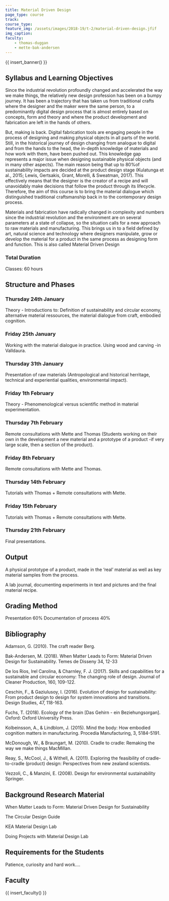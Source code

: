 ```yaml
---
title: Material Driven Design
page_type: course
track:
course_type:
feature_img: /assets/images/2018-19/t-2/material-driven-design.jfif
img_caption: 
faculty: 
    - thomas-duggan
    - mette-bak-andersen
---
```


{{ insert_banner() }}

## Syllabus and Learning Objectives

Since the industrial revolution profoundly changed and accelerated the way we make things, the relatively new design profession has been on a bumpy journey. It has been a trajectory that has taken us from traditional crafts where the designer and the maker were the same person, to a predominantly digital design process that is almost entirely based on concepts, form and theory and where the product development and fabrication are left in the hands of others.

But, making is back. Digital fabrication tools are engaging people in the process of designing and making physical objects in all parts of the world. Still, in the historical journey of design changing from analogue to digital and from the hands to the head, the in-depth knowledge of materials and how work with them, have been pushed out. This knowledge gap represents a major issue when designing sustainable physical objects (and in many other aspects). The main reason being that up to 80%of sustainability impacts are decided at the product design stage (Kulatunga et al., 2015; Lewis, Gertsakis, Grant, Morelli, & Sweatman, 2017). This effectively means that the designer is the creator of a recipe and will unavoidably make decisions that follow the product through its lifecycle. Therefore, the aim of this course is to bring the material dialogue which distinguished traditional craftsmanship back in to the contemporary design process.

Materials and fabrication have radically changed in complexity and numbers since the industrial revolution and the environment are on several parameters at a state of collapse, so the situation calls for a new approach to raw materials and manufacturing. This brings us in to a field defined by art, natural science and technology where designers manipulate, grow or develop the material for a product in the same process as designing form and function. This is also called Material Driven Design

### Total Duration

Classes: 60 hours

## Structure and Phases

### Thursday 24th January

Theory - Introductions to: Definition of sustainability and circular economy, alternative material ressources, the material dialogue from craft, embodied cognition.

### Friday 25th January

Working with the material dialogue in practice. Using wood and carving -in Valldaura.

### Thursday 31th January

Presentation of raw materials (Antropological and historical herritage, technical and experiential qualities, environmental impact).

### Friday 1th February

Theory - Phenomenological versus scientific method in material experimentation.

### Thursday 7th February

Remote consultations with Mette and Thomas (Students working on their own in the development a new material and a prototype of a product -if very large scale, then a section of the product).

### Friday 8th February

Remote consultations with Mette and Thomas.

### Thursday 14th February

Tutorials with Thomas + Remote consultations with Mette.

### Friday 15th February

Tutorials with Thomas + Remote consultations with Mette.

### Thursday 21th February

Final presentations.

## Output

A physical prototype of a product, made in the ‘real’ material as well as key material samples from the process.

A lab journal, documenting experiments in text and pictures and the final material recipe.

## Grading Method

Presentation 60% Documentation of process 40%

## Bibliography

Adamson, G. (2010). The craft reader Berg.

Bak-Andersen, M. (2018). When Matter Leads to Form: Material Driven Design for Sustainability. Temes de Disseny 34, 12-33

De los Rios, Irel Carolina, & Charnley, F. J. (2017). Skills and capabilities for a sustainable and circular economy: The changing role of design. Journal of Cleaner Production, 160, 109-122.

Ceschin, F., & Gaziulusoy, I. (2016). Evolution of design for sustainability: From product design to design for system innovations and transitions. Design Studies, 47, 118-163.

Fuchs, T. (2018). Ecology of the brain [Das Gehirn - ein Beziehungsorgan]. Oxford: Oxford University Press.

Kolbeinsson, A., & Lindblom, J. (2015). Mind the body: How embodied cognition matters in manufacturing. Procedia Manufacturing, 3, 5184-5191.

McDonough, W., & Braungart, M. (2010). Cradle to cradle: Remaking the way we make things MacMillan.

Reay, S., McCool, J., & Withell, A. (2011). Exploring the feasibility of cradle-to-cradle (product) design: Perspectives from new zealand scientists.

Vezzoli, C., & Manzini, E. (2008). Design for environmental sustainability Springer.

## Background Research Material

When Matter Leads to Form: Material Driven Design for Sustainability

The Circular Design Guide

KEA Material Design Lab

Doing Projects with Material Design Lab

## Requirements for the Students

Patience, curiosity and hard work….

## Faculty

{{ insert_faculty() }}